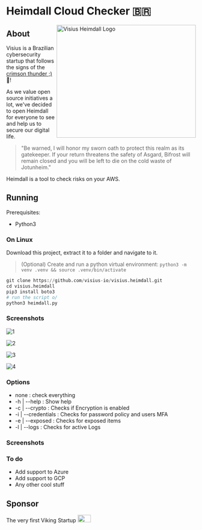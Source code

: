 # Heimdall Cloud Checker :brazil:

<img align="right" height="300" width="370" src="https://user-images.githubusercontent.com/6532445/124816083-7642fc80-df3e-11eb-8b43-e59216187730.png" alt="Visius Heimdall Logo">

## About
Visius is a Brazilian cybersecurity startup that follows the signs of the [crimson thunder ;)](https://www.youtube.com/watch?v=SMkMp0oAL7E) :guitar:!

As we value open source initiatives a lot, we've decided to open Heimdall for everyone to see and help us to secure our digital life.
> "Be warned, I will honor my sworn oath to protect this realm as its gatekeeper. If your return threatens the safety of Asgard, Bifrost will remain closed and you will be left to die on the cold waste of Jotunheim."


Heimdall is a tool to check risks on your AWS.

## Running

Prerequisites:

- Python3

### On Linux

Download this project, extract it to a folder and navigate to it.

> (Optional) Create and run a python virtual environment: `python3 -m venv .venv && source .venv/bin/activate`

```python
git clone https://github.com/visius-io/visius.heimdall.git
cd visius.heimdall
pip3 install boto3
# run the script o/
python3 heimdall.py
```

### Screenshots
![1](https://user-images.githubusercontent.com/67867099/125287076-e2cd4b00-e2f2-11eb-890f-889c0f294b59.jpeg)

![2](https://user-images.githubusercontent.com/67867099/125287099-e82a9580-e2f2-11eb-9234-5435941f2ed9.jpeg)

![3](https://user-images.githubusercontent.com/67867099/125287120-ec56b300-e2f2-11eb-8d46-3b9d13692abf.jpeg)

![4](https://user-images.githubusercontent.com/67867099/125287129-ef51a380-e2f2-11eb-8c3c-206246e34e3d.jpeg)


### Options

- none : check everything
- -h | --help : Show help
- -c | --crypto : Checks if Encryption is enabled
- -i | --credentials : Checks for password policy and users MFA
- -e | --exposed : Checks for exposed items
- -l | --logs : Checks for active Logs

### Screenshots

### To do
- Add support to Azure
- Add support to GCP
- Any other cool stuff

## Sponsor

The very first Viking Startup <img src='https://user-images.githubusercontent.com/6532445/124814004-de441380-df3b-11eb-918b-5541936155be.png'  width="35" height="20">
